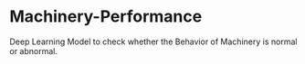# Machinery-Performance
Deep Learning Model to check whether the Behavior of Machinery is normal or abnormal.
